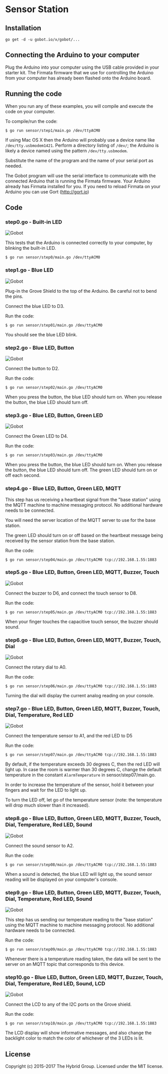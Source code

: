 # Sensor Station

## Installation

```
go get -d -u gobot.io/x/gobot/...
```

## Connecting the Arduino to your computer

Plug the Arduino into your computer using the USB cable provided in your starter kit. The Firmata firmware that we use for controlling the Arduino from your computer has already been flashed onto the Arduino board.

## Running the code
When you run any of these examples, you will compile and execute the code on your computer.

To compile/run the code:

```
$ go run sensor/step1/main.go /dev/ttyACM0
```

If using Mac OS X then the Arduino will probably use a device name like `/dev/tty.usbmodem1421`. Perform a directory listing of `/dev/`; the Arduino is likely a device named using the pattern `/dev/tty.usbmodem`.

Substitute the name of the program and the name of your serial port as needed.

The Gobot program will use the serial interface to communicate with the connected Arduino that is running the Firmata firmware. Your Arduino already has Firmata installed for you. If you need to reload Firmata on your Arduino you can use Gort (http://gort.io)

## Code

### step0.go - Built-in LED

![Gobot](../images/sensor/arduino/step0.jpg)

This tests that the Arduino is connected correctly to your computer, by blinking the built-in LED.

```
$ go run sensor/step0/main.go /dev/ttyACM0
```

### step1.go - Blue LED

![Gobot](../images/sensor/arduino/step1.jpg)

Plug-in the Grove Shield to the top of the Arduino. Be careful not to bend the pins.

Connect the blue LED to D3.

Run the code:

```
$ go run sensor/step01/main.go /dev/ttyACM0
```

You should see the blue LED blink.

### step2.go - Blue LED, Button

![Gobot](../images/sensor/arduino/step2.jpg)

Connect the button to D2.

Run the code:

```
$ go run sensor/step02/main.go /dev/ttyACM0
```

When you press the button, the blue LED should turn on. When you release the button, the blue LED should turn off.

### step3.go - Blue LED, Button, Green LED

![Gobot](../images/sensor/arduino/step3.jpg)

Connect the Green LED to D4.

Run the code:

```
$ go run sensor/step03/main.go /dev/ttyACM0
```

When you press the button, the blue LED should turn on. When you release the button, the blue LED should turn off. The green LED should turn on or off each second.

### step4.go - Blue LED, Button, Green LED, MQTT

This step has us receiving a heartbeat signal from the "base station" using the MQTT machine to machine messaging protocol. No additional hardware needs to be connected. 

You will need the server location of the MQTT server to use for the base station.

The green LED should turn on or off based on the heartbeat message being received by the sensor station from the base station.

Run the code:

```
$ go run sensor/step04/main.go /dev/ttyACM0 tcp://192.168.1.55:1883
```

### step5.go - Blue LED, Button, Green LED, MQTT, Buzzer, Touch

![Gobot](../images/sensor/arduino/step5.jpg)

Connect the buzzer to D6, and connect the touch sensor to D8.

Run the code:

```
$ go run sensor/step05/main.go /dev/ttyACM0 tcp://192.168.1.55:1883
```

When your finger touches the capacitive touch sensor, the buzzer should sound.

### step6.go - Blue LED, Button, Green LED, MQTT, Buzzer, Touch, Dial

![Gobot](../images/sensor/arduino/step6.jpg)

Connect the rotary dial to A0.

Run the code:

```
$ go run sensor/step06/main.go /dev/ttyACM0 tcp://192.168.1.55:1883
```

Turning the dial will display the current analog reading on your console.

### step7.go - Blue LED, Button, Green LED, MQTT, Buzzer, Touch, Dial, Temperature, Red LED

![Gobot](../images/sensor/arduino/step7.jpg)

Connect the temperature sensor to A1, and the red LED to D5

Run the code:

```
$ go run sensor/step07/main.go /dev/ttyACM0 tcp://192.168.1.55:1883
```

By default, if the temperature exceeds 30 degrees C, then the red LED will light up.
In case the room is warmer than 30 degrees C, change the default temperature in the constant `AlarmTemperature` in sensor/step07/main.go.

In order to increase the temperature of the sensor, hold it between your fingers and wait for the LED to light up.

To turn the LED off, let go of the temperature sensor (note: the temperature will drop much slower than it increased).

### step8.go - Blue LED, Button, Green LED, MQTT, Buzzer, Touch, Dial, Temperature, Red LED, Sound

![Gobot](../images/sensor/arduino/step8.jpg)

Connect the sound sensor to A2.

Run the code:

```
$ go run sensor/step08/main.go /dev/ttyACM0 tcp://192.168.1.55:1883
```

When a sound is detected, the blue LED will light up, the sound sensor reading will be displayed on your computer's console.

### step9.go - Blue LED, Button, Green LED, MQTT, Buzzer, Touch, Dial, Temperature, Red LED, Sound

![Gobot](../images/sensor/arduino/step8.jpg)

This step has us sending our temperature reading to the "base station" using the MQTT machine to machine messaging protocol. No additional hardware needs to be connected.

Run the code:

```
$ go run sensor/step09/main.go /dev/ttyACM0 tcp://192.168.1.55:1883
```

Whenever there is a temperature reading taken, the data will be sent to the server on an MQTT topic that corresponds to this device.

### step10.go - Blue LED, Button, Green LED, MQTT, Buzzer, Touch, Dial, Temperature, Red LED, Sound, LCD

![Gobot](../images/sensor/arduino/step10.jpg)

Connect the LCD to any of the I2C ports on the Grove shield.

Run the code:

```
$ go run sensor/step10/main.go /dev/ttyACM0 tcp://192.168.1.55:1883
```

The LCD display will show informative messages, and also change the backlight color to match the color of whichever of the 3 LEDs is lit.

## License

Copyright (c) 2015-2017 The Hybrid Group. Licensed under the MIT license.
